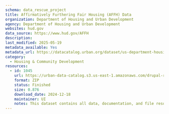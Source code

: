 ```yaml
---
schema: data_rescue_project 
title: Affirmatively Furthering Fair Housing (AFFH) Data
organization: Department of Housing and Urban Development
agency: Department of Housing and Urban Development
websites: hud.gov
data_source: https://www.hud.gov/AFFH
description: 
last_modified: 2025-05-19
metadata_available: Yes
metadata_url: https://datacatalog.urban.org/dataset/us-department-housing-and-urban-development-affirmatively-furthering-fair-housing-hud-affh
category:
  - Housing & Community Development 
resources:
  - id: 1045
    url: https://urban-data-catalog.s3.us-east-1.amazonaws.com/drupal-root-live/2025/04/03/housing-and-communities/hud-affh/data.zip
    format: ZIP
    status: Finished
    size: 0.876
    download_date: 2024-12-18
    maintainer: UI
    notes: This dataset contains all data, documentation, and file resources linked to on the main US Department of Housing and Urban Development’s Affirmatively Furthering Fair Housing (AFFH) page and powering the AFFH tool.
---
```

